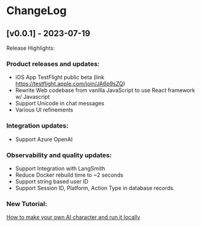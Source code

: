 # ChangeLog

## [v0.0.1] - 2023-07-19
Release Highlights:

### Product releases and updates:
- iOS App TestFlight public beta (link https://testflight.apple.com/join/JA6p9sZQ)
- Rewrite Web codebase from vanilla JavaScript to use React framework w/ Javascript
- Support Unicode in chat messages
- Various UI refinements

### Integration updates:
- Support Azure OpenAI

### Observability and quality updates:
- Support Integration with LangSmith
- Reduce Docker rebuild time to ~2 seconds
- Support string based user ID
- Support Session ID, Platform, Action Type in database records.

### New Tutorial:
[How to make your own AI character and run it locally](https://youtu.be/meg5Q8vdWeQ)
